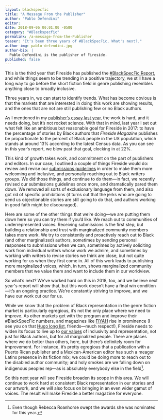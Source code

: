 ```yaml
---
layout: blackspecfic
title: "A Message From the Publisher"
author: "Pablo Defendini"
editor:
date: 2018-09-06 00:01:00 -0500
category: "#Blackspecfic"
permalink: /a-message-from-the-Publisher
teaser: "It's been three years of #BlackSpecFic. What's next?."
author-img: pablo-defendini.jpg
author-bio: |
  Pablo Defendini is the publisher of Fireside. 
published: false
---
```


This is the third year that Fireside has published the [#BlackSpecFic Report](https://firesidefiction.com/blackspecfic-2017), and while things seem to be trending in a positive trajectory, we still have a long way to go before the short fiction field in genre publishing resembles anything close to broadly inclusive.

Three years in, we can start to identify trends. What has become obvious is that the markets that are interested in doing this work are showing results, and the ones that are not are still publishing few or no Black authors.

As I mentioned in my [publisher’s essay last year](https://firesidefiction.com/its-up-to-us), the work is hard, and it needs doing, but it’s not rocket science. With that in mind, last year I set out what felt like an ambitious but reasonable goal for Fireside in 2017: to have the percentage of stories by Black authors that _Fireside Magazine_ publishes be proportionate to the percent of Black people in the US population, which stands at around 13% according to the latest Census data. As you can see in this year’s report, we blew past that goal, clocking in at 22%.

This kind of growth takes work, and commitment on the part of publishers and editors. In our case, I outlined a couple of things Fireside would do: review and revise our [submissions guidelines](https://firesidefiction.com/submissions) in order to make them more welcoming and inclusive, and personally reaching out to Black writers groups. We did those things, and continue to do them—in fact, we recently revised our submissions guidelines once more, and dramatically pared them down. We removed all sorts of exclusionary language from them, and also got rid of specific prohibitions (it turns out that the jerks who are going to send us objectionable stories are still going to do that, and authors working in good faith might be discouraged).

Here are some of the other things that we’re doing—we are putting them down here so you can try them if you’d like. We reach out to communities of underrepresented voices. Receiving submissions is the first step, but building a relationship and trust with marginalized community members takes more work. We try to consistently and proactively reach out to Black (and other marginalized) authors, sometimes by sending personal responses to submissions when we can, sometimes by actively soliciting work from individual writers whose work we admire, and sometimes by  working with writers to revise stories we think are close, but not quite working for us when they first come in. All of this work leads to publishing more marginalized voices, which, in turn, shows marginalized community members that we value them and want to include them in our worldview.

So what’s next? We've worked hard on this in 2018, too, and we believe next year's report will show that, but this work doesn’t have a final win condition—it’s an ongoing practice. We're constantly striving to improve, and we have our work cut our for us.

While we know that the problem of Black representation in the genre fiction market is particularly egregious, it’s not the only place where we need to improve. As other markets get with the program and improve their #BlackSpecFic numbers, and magazines like [FIYAH](https://www.fiyahlitmag.com) rise in prominence (I see you on that [Hugo long list](https://www.worldcon76.org/images/publications/2018DetailedResults.pdf), friends—much respect!), Fireside needs to widen its focus to live up to [our values](https://firesidefiction.com/values) of inclusivity and representation, not just for Black authors, but for all marginalized people. There are places where we do better than others, here, but there’s definitely room for improvement. For instance, it’s pretty egregious that a publication with a Puerto Rican publisher and a Mexican-American editor has such a meager Latinx presence in its fiction mix; we could be doing more to reach out to the disabled author community; and holy smokes are we falling down on indigenous peoples rep—as is absolutely everybody else in the field[^1].

So this next year will see Fireside broaden its scope in this area. We will continue to work hard at consistent Black representation in our stories and our artwork, and we will also focus on bringing in an even wider gamut of voices. The result will make Fireside a better magazine for everyone.

[^1]: Even though Rebecca Roanhorse swept the awards she was nominated for this year.
